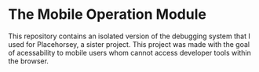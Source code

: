 # The Mobile Operation Module

This repository contains an isolated version of the debugging system that I used for Placehorsey, a sister project. This project was made with the goal of acessability to mobile users whom cannot access developer tools within the browser. 
